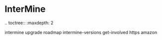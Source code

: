 InterMine
==========

.. toctree::
   :maxdepth: 2
      
   intermine
   upgrade
   roadmap
   intermine-versions
   get-involved
   https
   amazon
   